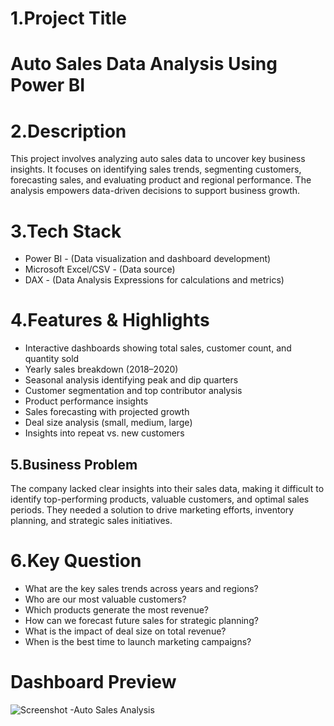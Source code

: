 # 1.Project Title

# Auto Sales Data Analysis Using Power BI

# 2.Description

This project involves analyzing auto sales data to uncover key business insights. It focuses on identifying sales trends, segmenting customers, forecasting sales, and evaluating product and regional performance. The analysis empowers data-driven decisions to support business growth.

# 3.Tech Stack

* Power BI - (Data visualization and dashboard development)
* Microsoft Excel/CSV - (Data source)
* DAX - (Data Analysis Expressions for calculations and metrics)

# 4.Features & Highlights

* Interactive dashboards showing total sales, customer count, and quantity sold
* Yearly sales breakdown (2018–2020)
* Seasonal analysis identifying peak and dip quarters
* Customer segmentation and top contributor analysis
* Product performance insights
* Sales forecasting with projected growth
* Deal size analysis (small, medium, large)
* Insights into repeat vs. new customers

## 5.Business Problem

The company lacked clear insights into their sales data, making it difficult to identify top-performing products, valuable customers, and optimal sales periods. They needed a solution to drive marketing efforts, inventory planning, and strategic sales initiatives.

# 6.Key Question

* What are the key sales trends across years and regions?
* Who are our most valuable customers?
* Which products generate the most revenue?
* How can we forecast future sales for strategic planning?
* What is the impact of deal size on total revenue?
* When is the best time to launch marketing campaigns?

# Dashboard Preview
![Screenshot -Auto Sales Analysis](https://github.com/user-attachments/assets/2d62409b-287b-4290-bcfe-ac12cab10a44)
